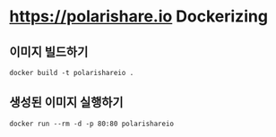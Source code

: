 # https://polarishare.io Dockerizing


## 이미지 빌드하기

```
docker build -t polarishareio .
```

## 생성된 이미지 실행하기

```
docker run --rm -d -p 80:80 polarishareio
```